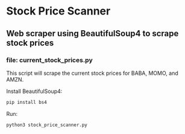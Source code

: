 # Stock Price Scanner

## Web scraper using BeautifulSoup4 to scrape stock prices
### file: current_stock_prices.py

This script will scrape the current stock prices for BABA, MOMO,
and AMZN.

Install BeautifulSoup4:
``` bash
pip install bs4
```

Run:
``` bash
python3 stock_price_scanner.py
```
